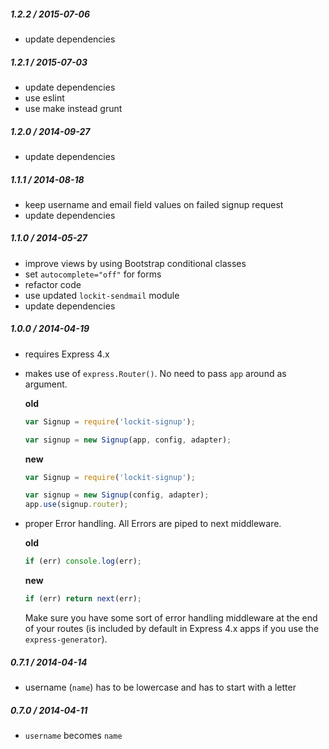 
##### 1.2.2 / 2015-07-06

- update dependencies

##### 1.2.1 / 2015-07-03

- update dependencies
- use eslint
- use make instead grunt

##### 1.2.0 / 2014-09-27

- update dependencies

##### 1.1.1 / 2014-08-18

- keep username and email field values on failed signup request
- update dependencies

##### 1.1.0 / 2014-05-27

- improve views by using Bootstrap conditional classes
- set `autocomplete="off"` for forms
- refactor code
- use updated `lockit-sendmail` module
- update dependencies

##### 1.0.0 / 2014-04-19

- requires Express 4.x
- makes use of `express.Router()`. No need to pass `app` around as argument.

  **old**

  ```js
  var Signup = require('lockit-signup');

  var signup = new Signup(app, config, adapter);
  ```

  **new**

  ```js
  var Signup = require('lockit-signup');

  var signup = new Signup(config, adapter);
  app.use(signup.router);
  ```

- proper Error handling. All Errors are piped to next middleware.

  **old**

  ```js
  if (err) console.log(err);
  ```

  **new**

  ```js
  if (err) return next(err);
  ```

  Make sure you have some sort of error handling middleware at the end of your
  routes (is included by default in Express 4.x apps if you use the `express-generator`).


##### 0.7.1 / 2014-04-14

- username (`name`) has to be lowercase and has to start with a letter

##### 0.7.0 / 2014-04-11

- `username` becomes `name`
